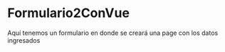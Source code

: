 # Formulario2ConVue
Aquí tenemos un formulario en donde se creará una page con los datos ingresados 
